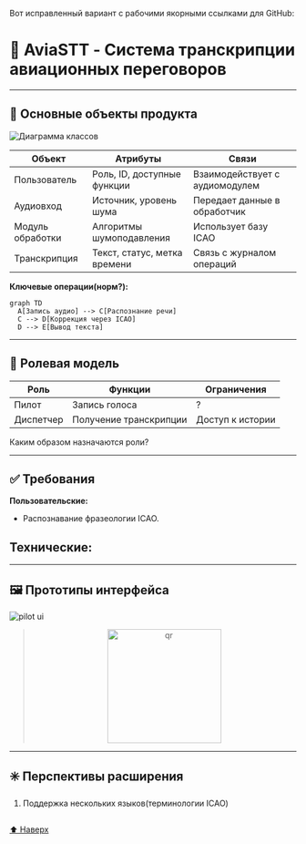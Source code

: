 Вот исправленный вариант с рабочими якорными ссылками для GitHub:
# 🛫 AviaSTT - Система транскрипции авиационных переговоров

---

## 🧩 Основные объекты продукта

![Диаграмма классов](Desc/class_diagram.png)

| Объект           | Атрибуты                     | Связи                          |
|------------------|------------------------------|--------------------------------|
| Пользователь     | Роль, ID, доступные функции  | Взаимодействует с аудиомодулем |
| Аудиовход        | Источник, уровень шума       | Передает данные в обработчик   |
| Модуль обработки | Алгоритмы шумоподавления     | Использует базу ICAO           |
| Транскрипция     | Текст, статус, метка времени | Связь с журналом операций      |

**Ключевые операции(норм?):**
```mermaid
graph TD
  A[Запись аудио] --> C[Распознание речи]
  C --> D[Коррекция через ICAO]
  D --> E[Вывод текста]
```

---

## 📗 Ролевая модель

| Роль      | Функции                | Ограничения      |
| --------- | ---------------------- | ---------------- |
| Пилот     | Запись голоса          | ?                |
| Диспетчер | Получение транскрипции | Доступ к истории |
Каким образом назначаются роли?

---

## ✅ Требования

**Пользовательские:**
- Распознавание фразеологии ICAO.

**Технические:**
- 

---

## 🖼️ Прототипы интерфейса

![pilot ui](Desc/pilot_ui.png)

><p align="center">
>   <img width="200px" src="pilot_ui.png" alt="qr"/>
></p>
---

## ✳️ Перспективы расширения

1. Поддержка нескольких языков(терминологии ICAO)
##  
##

[⬆ Наверх](#-aviaSTT---система-транскрипции-авиационных-переговоров)
